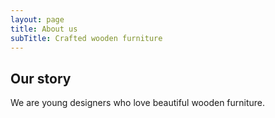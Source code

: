 ```yaml
---
layout: page
title: About us
subTitle: Crafted wooden furniture
---
```


## Our story

We are young designers who love beautiful wooden furniture.

